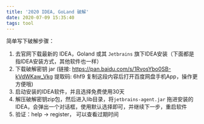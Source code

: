 ```yaml
---
title: '2020 IDEA, GoLand 破解'
date: 2020-07-09 15:35:40
tags: tool
---
```


简单写下破解步骤：
1. 去官网下载最新的 IDEA，Goland 或其 `Jetbrains` 旗下IDEA安装（下面都是指IDEA安装方式，其他软件也一样）
2. 下载破解密钥 jar (链接: https://pan.baidu.com/s/1RvosYbo0SB-kVdWKaw_Vkg 提取码: 6hf9 复制这段内容后打开百度网盘手机App，操作更方便哦)
3. 启动安装的IDEA软件，并且选择免费使用30天
4. 解压破解密钥zip包，然后进入lib目录，将`jetbrains-agent.jar` 拖进安装的IDEA，会弹出一个对话框，使用默认选择即可，并继续下一步，重启软件
5. 验证：help -> register， 可以查看过期时间
   
